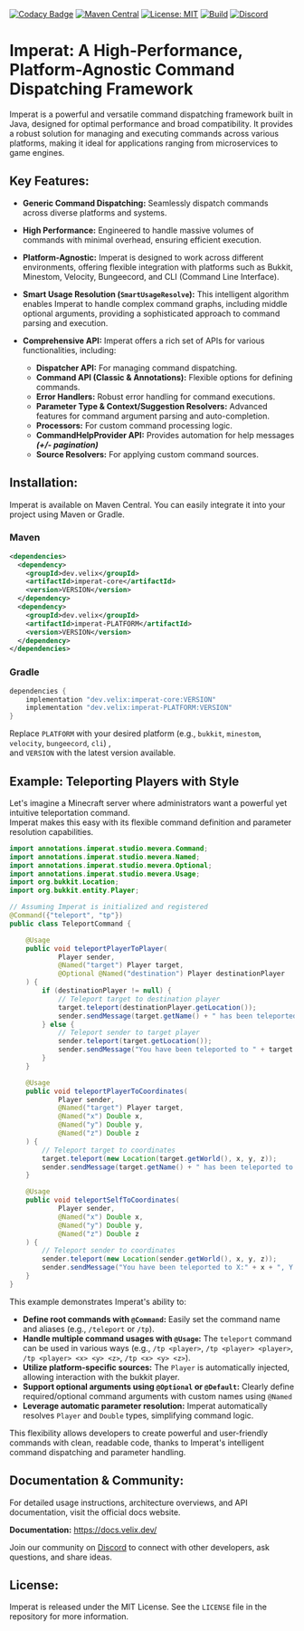 <p><img src="https://github.com/VelixDevelopments/Imperat/blob/master/logo.png"  alt=""/></p><br>

[![Codacy Badge](https://app.codacy.com/project/badge/Grade/fad48fc9b696419ba81f5a8571e5c29c)](https://app.codacy.com/gh/VelixDevelopments/Imperat/dashboard?utm_source=gh&utm_medium=referral&utm_content=&utm_campaign=Badge_grade)
[![Maven Central](https://img.shields.io/maven-metadata/v/https/repo1.maven.org/maven2/dev/velix/imperat-core/maven-metadata.xml.svg?label=maven%20central&colorB=brightgreen)](https://search.maven.org/artifact/dev.velix/imperat-core)
[![License: MIT](https://img.shields.io/badge/License-MIT-yellow.svg)](https://opensource.org/licenses/MIT)
[![Build](https://github.com/VelixDevelopments/Imperat/actions/workflows/build.yml/badge.svg)](https://github.com/VelixDevelopments/Imperat/actions/workflows/build.yml)
[![Discord](https://discord.com/api/guilds/1285395980610568192/widget.png)](https://discord.velix.dev/)

# Imperat: A High-Performance, Platform-Agnostic Command Dispatching Framework

Imperat is a powerful and versatile command dispatching framework built in Java, designed for optimal performance and broad compatibility. 
It provides a robust solution for managing and executing commands across various platforms, making it ideal for applications ranging from microservices to game engines.

## Key Features:

*   **Generic Command Dispatching:** Seamlessly dispatch commands across diverse platforms and systems.
*   **High Performance:** Engineered to handle massive volumes of commands with minimal overhead, ensuring efficient execution.
*   **Platform-Agnostic:** Imperat is designed to work across different environments, offering flexible integration with platforms such as Bukkit, Minestom, Velocity, Bungeecord, and CLI (Command Line Interface).
*   **Smart Usage Resolution (`SmartUsageResolve`):** This intelligent algorithm enables Imperat to handle complex command graphs, including middle optional arguments, providing a sophisticated approach to command parsing and execution.

*   **Comprehensive API:** Imperat offers a rich set of APIs for various functionalities, including:
    *   **Dispatcher API:** For managing command dispatching.
    *   **Command API (Classic & Annotations):** Flexible options for defining commands.
    *   **Error Handlers:** Robust error handling for command executions.
    *   **Parameter Type & Context/Suggestion Resolvers:** Advanced features for command argument parsing and auto-completion.
    *   **Processors:** For custom command processing logic.
    *   **CommandHelpProvider API:** Provides automation for help messages ***(+/- pagination)***
    *   **Source Resolvers:** For applying custom command sources.

## Installation:

Imperat is available on Maven Central. You can easily integrate it into your project using Maven or Gradle.

### Maven

```xml
<dependencies>
  <dependency>
    <groupId>dev.velix</groupId>
    <artifactId>imperat-core</artifactId>
    <version>VERSION</version>
  </dependency>
  <dependency>
    <groupId>dev.velix</groupId>
    <artifactId>imperat-PLATFORM</artifactId>
    <version>VERSION</version>
  </dependency>
</dependencies>
```

### Gradle

```gradle
dependencies {
    implementation "dev.velix:imperat-core:VERSION"
    implementation "dev.velix:imperat-PLATFORM:VERSION"
}
```

Replace `PLATFORM` with your desired platform (e.g., `bukkit`, `minestom`, `velocity`, `bungeecord`, `cli`) , <br>
and `VERSION` with the latest version available.

## Example: Teleporting Players with Style

Let's imagine a Minecraft server where administrators want a powerful yet intuitive teleportation command. <br>
Imperat makes this easy with its flexible command definition and parameter resolution capabilities.

```java
import annotations.imperat.studio.mevera.Command;
import annotations.imperat.studio.mevera.Named;
import annotations.imperat.studio.mevera.Optional;
import annotations.imperat.studio.mevera.Usage;
import org.bukkit.Location;
import org.bukkit.entity.Player;

// Assuming Imperat is initialized and registered
@Command({"teleport", "tp"})
public class TeleportCommand {

    @Usage
    public void teleportPlayerToPlayer(
            Player sender,
            @Named("target") Player target,
            @Optional @Named("destination") Player destinationPlayer
    ) {
        if (destinationPlayer != null) {
            // Teleport target to destination player
            target.teleport(destinationPlayer.getLocation());
            sender.sendMessage(target.getName() + " has been teleported to " + destinationPlayer.getName() + ".");
        } else {
            // Teleport sender to target player
            sender.teleport(target.getLocation());
            sender.sendMessage("You have been teleported to " + target.getName() + ".");
        }
    }

    @Usage
    public void teleportPlayerToCoordinates(
            Player sender,
            @Named("target") Player target,
            @Named("x") Double x,
            @Named("y") Double y,
            @Named("z") Double z
    ) {
        // Teleport target to coordinates
        target.teleport(new Location(target.getWorld(), x, y, z));
        sender.sendMessage(target.getName() + " has been teleported to X:" + x + ", Y:" + y + ", Z:" + z + ".");
    }

    @Usage
    public void teleportSelfToCoordinates(
            Player sender,
            @Named("x") Double x,
            @Named("y") Double y,
            @Named("z") Double z
    ) {
        // Teleport sender to coordinates
        sender.teleport(new Location(sender.getWorld(), x, y, z));
        sender.sendMessage("You have been teleported to X:" + x + ", Y:" + y + ", Z:" + z + ".");
    }
}

```

This example demonstrates Imperat's ability to:

*   **Define root commands with `@Command`:** Easily set the command name and aliases (e.g., `/teleport` or `/tp`).
*   **Handle multiple command usages with `@Usage`:** The `teleport` command can be used in various ways (e.g., `/tp <player>`, `/tp <player> <player>`, `/tp <player> <x> <y> <z>`, `/tp <x> <y> <z>`).
*   **Utilize platform-specific sources:** The `Player` is automatically injected, allowing interaction with the bukkit player.
*   **Support optional arguments using `@Optional` or `@Default`:** Clearly define required/optional command arguments with custom names using `@Named`
*   **Leverage automatic parameter resolution:** Imperat automatically resolves `Player` and `Double` types, simplifying command logic.

This flexibility allows developers to create powerful and user-friendly commands with clean, readable code, thanks to Imperat's intelligent command dispatching and parameter handling.

## Documentation & Community:

For detailed usage instructions, architecture overviews, and API documentation, visit the official docs website.

**Documentation:** https://docs.velix.dev/

Join our community on [Discord](https://discord.gg/McN4GMWApE) to connect with other developers, ask questions, and share ideas.

## License:

Imperat is released under the MIT License. See the `LICENSE` file in the repository for more information.
